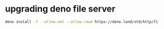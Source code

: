 # upgrading deno file server

```sh
deno install -f --allow-net --allow-read https://deno.land/std/http/file_server.ts
```
